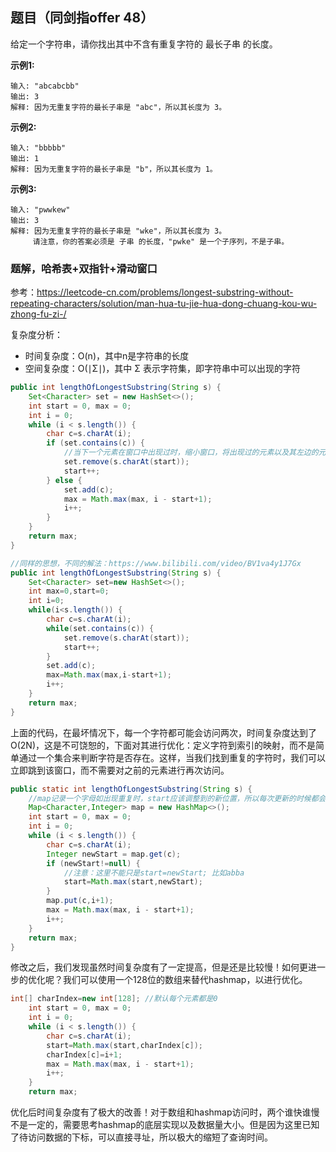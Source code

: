 ## 题目（同剑指offer 48）

给定一个字符串，请你找出其中不含有重复字符的 最长子串 的长度。

**示例1:**
```
输入: "abcabcbb"
输出: 3 
解释: 因为无重复字符的最长子串是 "abc"，所以其长度为 3。
```

**示例2:**
```
输入: "bbbbb"
输出: 1
解释: 因为无重复字符的最长子串是 "b"，所以其长度为 1。
```

**示例3:**
```
输入: "pwwkew"
输出: 3
解释: 因为无重复字符的最长子串是 "wke"，所以其长度为 3。
     请注意，你的答案必须是 子串 的长度，"pwke" 是一个子序列，不是子串。
```

### 题解，哈希表+双指针+滑动窗口

参考：https://leetcode-cn.com/problems/longest-substring-without-repeating-characters/solution/man-hua-tu-jie-hua-dong-chuang-kou-wu-zhong-fu-zi-/

复杂度分析：
+ 时间复杂度：O(n)，其中n是字符串的长度
+ 空间复杂度：O(∣Σ∣)，其中 Σ 表示字符集，即字符串中可以出现的字符

```java
public int lengthOfLongestSubstring(String s) {
    Set<Character> set = new HashSet<>();
    int start = 0, max = 0;
    int i = 0;
    while (i < s.length()) {
        char c=s.charAt(i);
        if (set.contains(c)) {
            //当下一个元素在窗口中出现过时，缩小窗口，将出现过的元素以及其左边的元素统统移出
            set.remove(s.charAt(start));
            start++;
        } else {
            set.add(c);
            max = Math.max(max, i - start+1);
            i++;
        }
    }
    return max;
}

//同样的思想，不同的解法：https://www.bilibili.com/video/BV1va4y1J7Gx
public int lengthOfLongestSubstring(String s) {
    Set<Character> set=new HashSet<>();
    int max=0,start=0;
    int i=0;
    while(i<s.length()) {
        char c=s.charAt(i);
        while(set.contains(c)) {
            set.remove(s.charAt(start));
            start++;
        }
        set.add(c);
        max=Math.max(max,i-start+1);
        i++;
    }
    return max;
}
```

上面的代码，在最坏情况下，每一个字符都可能会访问两次，时间复杂度达到了O(2N)，这是不可饶恕的，下面对其进行优化：定义字符到索引的映射，而不是简单通过一个集合来判断字符是否存在。这样，当我们找到重复的字符时，我们可以立即跳到该窗口，而不需要对之前的元素进行再次访问。

```java
public static int lengthOfLongestSubstring(String s) {
    //map记录一个字母如出现重复时，start应该调整到的新位置，所以每次更新的时候都会保存i + 1，即字母后面的位置
    Map<Character,Integer> map = new HashMap<>();
    int start = 0, max = 0;
    int i = 0;
    while (i < s.length()) {
        char c=s.charAt(i);
        Integer newStart = map.get(c);
        if (newStart!=null) {
            //注意：这里不能只是start=newStart; 比如abba
            start=Math.max(start,newStart);
        }
        map.put(c,i+1);
        max = Math.max(max, i - start+1);
        i++;
    }
    return max;
}
```

修改之后，我们发现虽然时间复杂度有了一定提高，但是还是比较慢！如何更进一步的优化呢？我们可以使用一个128位的数组来替代hashmap，以进行优化。

```java
int[] charIndex=new int[128]; //默认每个元素都是0
    int start = 0, max = 0;
    int i = 0;
    while (i < s.length()) {
        char c=s.charAt(i);
        start=Math.max(start,charIndex[c]);
        charIndex[c]=i+1;
        max = Math.max(max, i - start+1);
        i++;
    }
    return max;
```

优化后时间复杂度有了极大的改善！对于数组和hashmap访问时，两个谁快谁慢不是一定的，需要思考hashmap的底层实现以及数据量大小。但是因为这里已知了待访问数据的下标，可以直接寻址，所以极大的缩短了查询时间。






